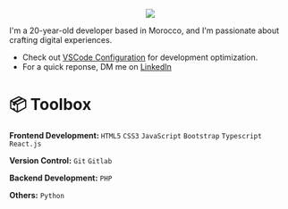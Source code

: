 <p align="center">
  <a href="https://github.com/7xmohamed"><img src="https://readme-typing-svg.demolab.com?font=Fira+Code&size=40&pause=1000&width=600&height=100&lines=Hey!it's me 7xmohamed 🙋🏻‍♂️..."></a>
</p>

  I'm a 20-year-old developer based in Morocco, and I'm passionate about crafting digital experiences.


<ul>
  <li>Check out <a href="https://github.com/7xmohamed/vscode-settings">VSCode Configuration</a> for development optimization.</li>
  <li>For a quick reponse, DM me on <a href="[www.linkedin.com/in/7xmohamed](https://www.linkedin.com/in/7xmohamed)">LinkedIn</a></li>
</ul>



# 📦 Toolbox
<strong>Frontend Development: </strong> <code>HTML5</code> <code>CSS3</code> <code>JavaScript</code> <code>Bootstrap</code> <code>Typescript</code> <code>React.js</code>

<strong>Version Control:</strong> <code>Git</code> <code>Gitlab</code>

<strong>Backend Development:</strong> <code>PHP</code>

<strong>Others:</strong> <code>Python</code>
